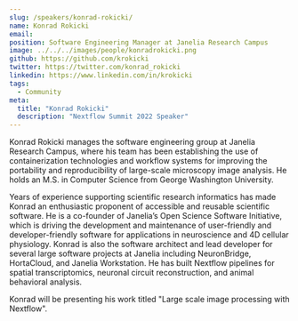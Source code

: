 ```yaml
---
slug: /speakers/konrad-rokicki/
name: Konrad Rokicki
email: 
position: Software Engineering Manager at Janelia Research Campus
image: ../../../images/people/konradrokicki.png
github: https://github.com/krokicki
twitter: https://twitter.com/konrad_rokicki
linkedin: https://www.linkedin.com/in/krokicki
tags:
  - Community
meta:
  title: "Konrad Rokicki"
  description: "Nextflow Summit 2022 Speaker"
---
```

Konrad Rokicki manages the software engineering group at Janelia Research Campus, where his team has been establishing the use of containerization technologies and workflow systems for improving the portability and reproducibility of large-scale microscopy image analysis. He holds an M.S. in Computer Science from George Washington University.
 
Years of experience supporting scientific research informatics has made Konrad an enthusiastic proponent of accessible and reusable scientific software. He is a co-founder of Janelia’s Open Science Software Initiative, which is driving the development and maintenance of user-friendly and developer-friendly software for applications in neuroscience and 4D cellular physiology. Konrad is also the software architect and lead developer for several large software projects at Janelia including NeuronBridge, HortaCloud, and Janelia Workstation. He has built Nextflow pipelines for spatial transcriptomics, neuronal circuit reconstruction, and animal behavioral analysis.

Konrad will be presenting his work titled "Large scale image processing with Nextflow".
